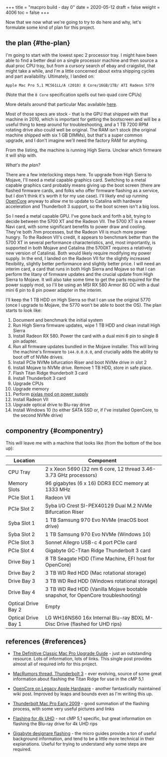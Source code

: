 +++
title = "macpro build - day 0"
date = 2020-05-12
draft = false
weight = 4006
toc = false
+++

Now that we now what we're going to try to do here and why, let's formulate some
kind of plan for this project.


## the plan {#the-plan}

I'm going to start with the lowest spec 2 processor tray.  I might have been
able to find a better deal on a single processor machine and then source a dual
proc CPU tray, but from a cursory search of ebay and craigslist, that might take
a while, and I'm a little concerned about extra shipping cycles and part
availability.  Ultimately, I landed on:

`Apple Mac Pro 5,1 MC561LL/A (2010) 8 Core/16GB/1TB/ ATI Radeon 5770`

(Note that the `8 Core` specification spells out two quad core CPUs)

More details around that particular Mac available [here](https://everymac.com/systems/apple/mac%5Fpro/specs/mac-pro-eight-core-2.4-mid-2010-westmere-specs.html).

Most of those specs are stock - that is the GPU that shipped with that machine in
2010, which is important for getting the bootscreen and will be a useful thing to keep
around for troubleshooting, and a 1 TB 7200 RPM rotating drive also could well
be original.  The RAM isn't stock (the original machine shipped with six 1 GB
DIMMs), but that's a super common upgrade, and I don't imagine we'll need the
factory RAM for anything.

From the listing, the machine is running High Sierra.  Unclear which firmware it
will ship with.

_What's the plan?_

There are a few interlocking steps here. To upgrade from High Sierra to Mojave,
I'll need a metal capable graphics card.  Switching to a metal capable graphics
card probably means giving up the boot screen (there are flashed firmware cards,
and folks who offer firmware flashing as a service, but I don't think it's worth
it for my use case).  I'll likely end up running [OpenCore](https://github.com/acidanthera/OpenCorePkg) anyway to allow me to
update to Catalina with hardware acceleration and Thunderbolt 3 support, so the
boot screen isn't a big loss.

So I need a metal capable GPU.  I've gone back and forth a bit, trying to decide
between the 5700 XT and the Radeon VII.  The 5700 XT is a newer Navi card, with
some significant benefits to power draw and cooling.  They're both 7nm
processes, but the Radeon VII is much more power hungry.  To the Radeon VII's
credit, it appears to benchmark better than the 5700 XT in several performance
characteristics, and, most importantly, is supported in both Mojave and Catalina
(the 5700XT requires a relatively new version of Catalina).  Both would likely
require modifying my power supply.  In the end, I landed on the Radeon VII for
the slightly increased flexibility, slightly better performance and slightly
better price.  I will need an interim card, a card that runs in both High Sierra
and Mojave so that I can perform the litany of firmware updates and the crucial
update from High Sierra to Mojave.  It will also take some time to get the parts
required for the power supply mod, so I'll be using an MSI RX 580 Armor 8G OC
with a dual mini 6 pin to 8 pin power adapter in the interim.

I'll keep the 1 TB HDD on High Sierra so that I can use the original 5770 (once
I upgrade to Mojave, the 5770 won't be able to boot the OS).  The plan starts to
look like:

1.  Document and benchmark the initial system
2.  Run High Sierra firmware updates, wipe 1 TB HDD and clean install High Sierra
3.  Install Radeon RX 580.  Power the card with a dual mini 6 pin to single 8 pin
    adapter.
4.  Run all firmware updates bundled in the Mojave installer. This will bring the
    machine's firmware to `144.0.0.0.0`, and crucially adds the ability to boot
    off of NVMe drives.
5.  Install PCIe NVMe bifurcation Riser and boot NVMe drive in slot 2
6.  Install Mojave to NVMe drive.  Remove 1 TB HDD, store in safe place.
7.  Flash Titan Ridge thunderbolt 3 card
8.  Install Thunderbolt 3 card
9.  Upgrade CPUs
10. Upgrade memory
11. Perform [pixlas mod on power supply](http://blog.greggant.com/posts/2018/05/07/definitive-mac-pro-upgrade-guide.html#pixlas)
12. Install Radeon VII
13. Upgrade optical drive to Blu-ray drive
14. Install Windows 10 (to either SATA SSD or, if I've installed OpenCore, to
    the second NVMe drive)


## componentry {#componentry}

This will leave me with a machine that looks like (from the bottom of the box
up):

| Location            | Component                                                                        |
|---------------------|----------------------------------------------------------------------------------|
| CPU Tray            | 2 x Xeon 5690 (32 nm 6 core, 12 thread 3.46-3.73 GHz processors)                 |
| Memory Slots        | 96 gigabytes (6 x 16) DDR3 ECC memory at 1333 MHz                                |
| PCIe Slot 1         | Radeon VII                                                                       |
| PCIe Slot 2         | Syba I/O Crest SI-PEX40129 Dual M.2 NVMe Bifurcation Riser                       |
| Syba Slot 1         | 1 TB Samsung 970 Evo NVMe (macOS boot drive)                                     |
| Syba Slot 2         | 1 TB Samsung 970 Evo NVMe (Windows 10)                                           |
| PCIe Slot 3         | Sonnet Allegro USB-c 4 port PCIe card                                            |
| PCIe Slot 4         | Gigabyte GC-Titan Ridge Thunderbolt 3 card                                       |
| Drive Bay 1         | 8 TB Seagate HDD (Time Machine, EFI host for OpenCore)                           |
| Drive Bay 2         | 3 TB WD Red HDD (Mac rotational storage)                                         |
| Drive Bay 3         | 3 TB WD Red HDD (Windows rotational storage)                                     |
| Drive Bay 4         | 3 TB WD Red HDD (Vanilla Mojave bootable snapshot, for OpenCore troubleshooting) |
| Optical Drive Bay 2 | Empty                                                                            |
| Optical Drive Bay 1 | LG WH16NS60 16x Internal Blu-ray BDXL M-Disc Drive (flashed for UHD rips)        |


## references {#references}

-   [The Definitive Classic Mac Pro Upgrade Guide](http://blog.greggant.com/posts/2018/05/07/definitive-mac-pro-upgrade-guide.html) - just an outstanding
    resource. Lots of information, lots of links.  This single post provides
    almost all of required info for this project.

-   [MacRumors thread, Thunderbolt 3](https://forums.macrumors.com/threads/testing-tb3-aic-with-mp-5-1.2143042/) - ever evolving, source of some great
    information about flashing the Titan Ridge for use in the cMP 5,1

-   [OpenCore on Legacy Apple Hardware](https://forums.macrumors.com/threads/opencore-on-the-mac-pro.2207814/?view=reaction%5Fscore) - another fantastically maintained wiki
    post.  Improved by leaps and bounds even as I'm writing this up.

-   [Thunderbolt Mac Pro Early 2009](https://github.com/ameyrupji/thunderbolt-macpro-5-1) - good summation of the flashing process, with
    some very useful pictures and links

-   [Flashing for 4k UHD](https://www.makemkv.com/forum/viewtopic.php?f=16&t=19928&sid=66451896270b9a530b25b882ed3aad55) - not cMP 5,1 specific, but great information on flashing
    the Blu-ray drive for 4k UHD rips

-   [Gigabyte designare flashing](https://www.tonymacx86.com/threads/success-gigabyte-designare-z390-thunderbolt-3-i7-9700k-amd-rx-580.267551/) - the micro guides provide a ton of useful
    background information, and tend to be a little more technical in their
    explanations.  Useful for trying to understand _why_ some steps are required.
